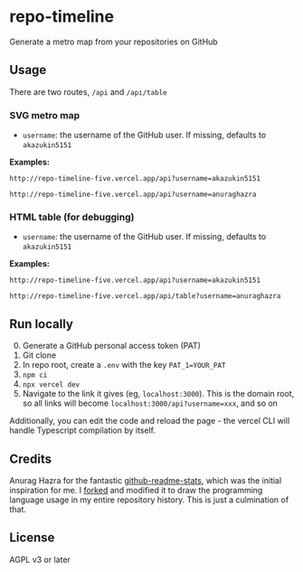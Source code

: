 # repo-timeline

Generate a metro map from your repositories on GitHub

## Usage

There are two routes, `/api` and `/api/table`

### SVG metro map

- `username`: the username of the GitHub user. If missing, defaults to `akazukin5151`

**Examples:**

`http://repo-timeline-five.vercel.app/api?username=akazukin5151`

`http://repo-timeline-five.vercel.app/api?username=anuraghazra`

### HTML table (for debugging)

- `username`: the username of the GitHub user. If missing, defaults to `akazukin5151`

**Examples:**

`http://repo-timeline-five.vercel.app/api?username=akazukin5151`

`http://repo-timeline-five.vercel.app/api/table?username=anuraghazra`

## Run locally

0. Generate a GitHub personal access token (PAT)
1. Git clone
2. In repo root, create a `.env` with the key `PAT_1=YOUR_PAT`
3. `npm ci`
4. `npx vercel dev`
5. Navigate to the link it gives (eg, `localhost:3000`). This is the domain root, so all links will become `localhost:3000/api?username=xxx`, and so on

Additionally, you can edit the code and reload the page - the vercel CLI will handle Typescript compilation by itself.

## Credits

Anurag Hazra for the fantastic [github-readme-stats](https://github.com/anuraghazra/github-readme-stats), which was the initial inspiration for me. I [forked](https://github.com/akazukin5151/github-readme-stats) and modified it to draw the programming language usage in my entire repository history. This is just a culmination of that.

## License

AGPL v3 or later

